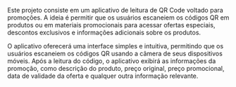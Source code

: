 Este projeto consiste em um aplicativo de leitura de QR Code voltado para promoções. A ideia é permitir que os usuários escaneiem os códigos QR em produtos ou em materiais promocionais para acessar ofertas especiais, descontos exclusivos e informações adicionais sobre os produtos.

O aplicativo oferecerá uma interface simples e intuitiva, permitindo que os usuários escaneiem os códigos QR usando a câmera de seus dispositivos móveis. Após a leitura do código, o aplicativo exibirá as informações da promoção, como descrição do produto, preço original, preço promocional, data de validade da oferta e qualquer outra informação relevante.
